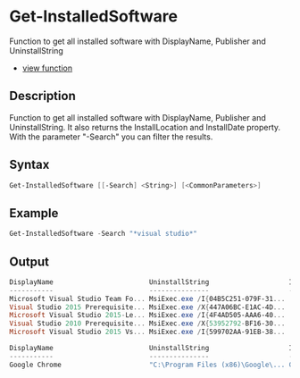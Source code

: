 # Get-InstalledSoftware

Function to get all installed software with DisplayName, Publisher and UninstallString

* [view function](Get-InstalledSoftware.ps1)

## Description

Function to get all installed software with DisplayName, Publisher and UninstallString. It also returns the InstallLocation and InstallDate property. With the parameter "-Search" you can filter the results.

## Syntax 

```powershell
Get-InstalledSoftware [[-Search] <String>] [<CommonParameters>]
```

## Example

```powershell
Get-InstalledSoftware -Search "*visual studio*"
```

## Output

```powershell 
DisplayName                        UninstallString                    InstallLocation                    InstallDate
-----------                        ---------------                    ---------------                    -----------
Microsoft Visual Studio Team Fo... MsiExec.exe /I{04B5C251-079F-31...                                    20151217
Visual Studio 2015 Prerequisite... MsiExec.exe /X{447A06BC-E1AC-4D...                                    20151217
Microsoft Visual Studio 2015-Le... MsiExec.exe /I{4F4AD505-AAA6-40...                                    20151217
Visual Studio 2010 Prerequisite... MsiExec.exe /X{53952792-BF16-30...                                    20150914
Microsoft Visual Studio 2015 Vs... MsiExec.exe /I{599702AA-91EB-38...                                    20151217
``` 

```powershell
DisplayName                        UninstallString                    InstallLocation                    InstallDate
-----------                        ---------------                    ---------------                    -----------
Google Chrome                      "C:\Program Files (x86)\Google\... C:\Program Files (x86)\Google\C... 20150907
```
